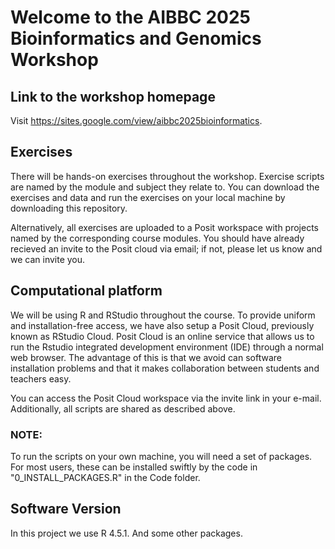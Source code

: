 # Welcome to the AIBBC 2025 Bioinformatics and Genomics Workshop

## Link to the workshop homepage

Visit https://sites.google.com/view/aibbc2025bioinformatics.

## Exercises
There will be hands-on exercises throughout the workshop. Exercise scripts are named by the module and subject they relate to.
You can download the exercises and data and run the exercises on your local machine by downloading this repository.

Alternatively, all exercises are uploaded to a Posit workspace with projects named by the corresponding course modules. You should have already recieved an invite to the Posit cloud via email; if not, please let us know and we can invite you.

## Computational platform
We will be using R and RStudio throughout the course. To provide uniform and installation-free access, we have also setup a Posit Cloud, previously known as RStudio Cloud.  Posit Cloud is an online service that allows us to run the Rstudio integrated development environment (IDE) through a normal web browser. The advantage of this is that we avoid can software installation problems and that it makes collaboration between students and teachers easy.

You can access the Posit Cloud workspace via the invite link in your e-mail. 
Additionally, all scripts are shared as described above.

### NOTE:
To run the scripts on your own machine, you will need a set of packages. For most users, these can be installed swiftly by the code in "0_INSTALL_PACKAGES.R" in the Code folder.

## Software Version

In this project we use R 4.5.1.
And some other packages.
